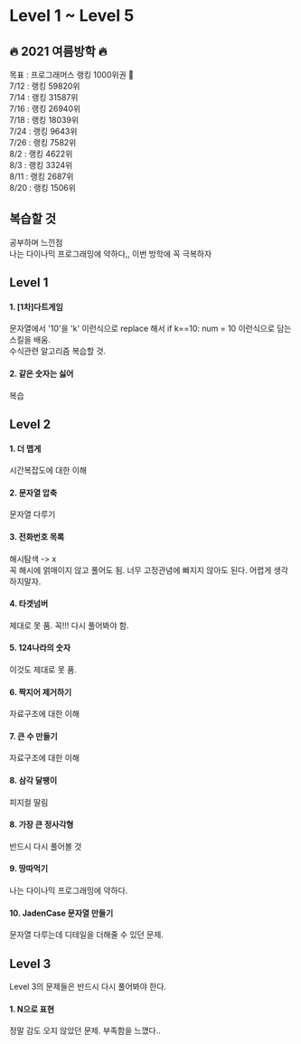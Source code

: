 # Level 1 ~ Level 5

## 🔥 2021 여름방학 🔥
목표 : 프로그래머스 랭킹 1000위권 👑   
7/12 : 랭킹 59820위   
7/14 : 랭킹 31587위  
7/16 : 랭킹 26940위   
7/18 : 랭킹 18039위   
7/24 : 랭킹 9643위   
7/26 : 랭킹 7582위   
8/2 : 랭킹 4622위   
8/3 : 랭킹 3324위  
8/11 : 랭킹 2687위   
8/20 : 랭킹 1506위
## 복습할 것
공부하며 느낀점   
나는 다이나믹 프로그래밍에 약하다,, 이번 방학에 꼭 극복하자
## Level 1
#### 1. [1차]다트게임   
   
문자열에서 '10'을 'k' 이런식으로 replace 해서 if k==10: num = 10 이런식으로 담는 스킬을 배움.   
수식관련 알고리즘 복습할 것.
   
#### 2. 같은 숫자는 싫어
   
   복습

## Level 2
#### 1. 더 맵게

시간복잡도에 대한 이해
   
#### 2. 문자열 압축
   
문자열 다루기
   
#### 3. 전화번호 목록
   
해시탐색 -> x   
꼭 해시에 얽매이지 않고 풀어도 됨. 너무 고정관념에 빠지지 않아도 된다. 어렵게 생각하지말자.

#### 4. 타겟넘버
   
제대로 못 품. 꼭!!! 다시 풀어봐야 함. 

#### 5. 124나라의 숫자
   
이것도 제대로 못 품. 
   
#### 6. 짝지어 제거하기
   
자료구조에 대한 이해
   
#### 7. 큰 수 만들기
   
자료구조에 대한 이해
   
#### 8. 삼각 달팽이
   
피지컬 딸림   
   
#### 8. 가장 큰 정사각형   
   
반드시 다시 풀어볼 것   
   
#### 9. 땅따먹기
   
나는 다이나믹 프로그래밍에 약하다.

#### 10. JadenCase 문자열 만들기
   
문자열 다루는데 디테일을 더해줄 수 있던 문제.

## Level 3
 Level 3의 문제들은 반드시 다시 풀어봐야 한다.   
#### 1. N으로 표현
정말 감도 오지 않았던 문제. 부족함을 느꼈다..
